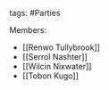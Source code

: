 tags: #Parties

Members: 
- [[Renwo Tullybrook]]
- [[Serrol Nashter]]
- [[Wilcin Nixwater]]
- [[Tobon Kugo]]

